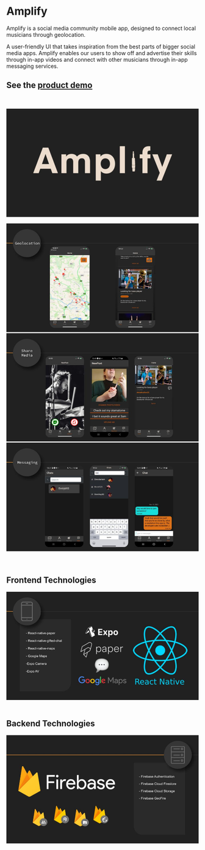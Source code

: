 # Amplify

Amplify is a social media community mobile app, designed to connect local musicians through geolocation.

A user-friendly UI that takes inspiration from the best parts of bigger social media apps. Amplify enables our users to show off and advertise their skills through in-app videos and connect with other musicians through in-app messaging services.

## See the [product demo](https://www.youtube.com/watch?v=VH3ZniWAMrA&t=188s)

&ensp;

![](./assets/demo_screenshots/amplify_logo.jpg)

<!-- ![](./assets/demo_screenshots/amplify_highlights.jpg) -->

![](./assets/demo_screenshots/amplify-geolocation.jpg)
![](./assets/demo_screenshots/amplify_media.jpg)
![](./assets/demo_screenshots/amplify_messaging.jpg)

&ensp;

## Frontend Technologies

![](./assets/demo_screenshots/amplify_frontend.jpg)
&ensp;

## Backend Technologies

![](./assets/demo_screenshots/amplify_backend.jpg)
